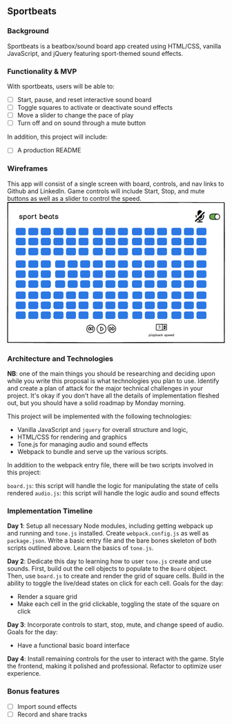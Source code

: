 ## Sportbeats

### Background

Sportbeats is a beatbox/sound board app created using HTML/CSS, vanilla JavaScript, and jQuery featuring
sport-themed sound effects.

### Functionality & MVP  

With sportbeats, users will be able to:

- [ ] Start, pause, and reset interactive sound board
- [ ] Toggle squares to activate or deactivate sound effects
- [ ] Move a slider to change the pace of play
- [ ] Turn off and on sound through a mute button

In addition, this project will include:

- [ ] A production README

### Wireframes

This app will consist of a single screen with board, controls, and nav links to Github and LinkedIn.  Game controls will include Start, Stop, and mute buttons as well as a slider to control the speed.  
![wireframes](images/sportbeats.png)

### Architecture and Technologies

**NB**: one of the main things you should be researching and deciding upon while you write this proposal is what technologies you plan to use.  Identify and create a plan of attack for the major technical challenges in your project.  It's okay if you don't have all the details of implementation fleshed out, but you should have a solid roadmap by Monday morning.

This project will be implemented with the following technologies:

- Vanilla JavaScript and `jquery` for overall structure and logic,
- HTML/CSS for rendering and graphics
- Tone.js for managing audio and sound effects
- Webpack to bundle and serve up the various scripts.

In addition to the webpack entry file, there will be two scripts involved in this project:

`board.js`: this script will handle the logic for manipulating the state of cells rendered
`audio.js`: this script will handle the logic audio and sound effects

### Implementation Timeline

**Day 1**: Setup all necessary Node modules, including getting webpack up and running and `tone.js` installed.  Create `webpack.config.js` as well as `package.json`.  Write a basic entry file and the bare bones skeleton of both scripts outlined above.  Learn the basics of `tone.js`.  

**Day 2**: Dedicate this day to learning how to user `tone.js` create and use sounds. First, build out the cell objects to populate to the `Board` object.  Then, use `board.js` to create and render the grid of square cells.  Build in the ability to toggle the live/dead states on click for each cell.  Goals for the day:

- Render a square grid
- Make each cell in the grid clickable, toggling the state of the square on click

**Day 3**: Incorporate controls to start, stop, mute, and change speed of audio. Goals for the day:

- Have a functional basic board interface

**Day 4**: Install remaining controls for the user to interact with the game. Style the frontend, making it polished and professional. Refactor to optimize user experience.


### Bonus features

- [ ] Import sound effects
- [ ] Record and share tracks
